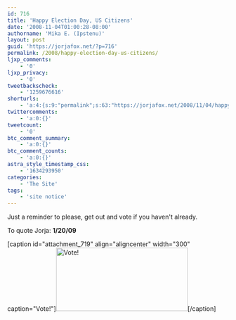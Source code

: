 ```yaml
---
id: 716
title: 'Happy Election Day, US Citizens'
date: '2008-11-04T01:00:28-08:00'
authorname: 'Mika E. (Ipstenu)'
layout: post
guid: 'https://jorjafox.net/?p=716'
permalink: /2008/happy-election-day-us-citizens/
ljxp_comments:
    - '0'
ljxp_privacy:
    - '0'
tweetbackscheck:
    - '1259676616'
shorturls:
    - 'a:4:{s:9:"permalink";s:63:"https://jorjafox.net/2008/11/04/happy-election-day-us-citizens/";s:7:"tinyurl";s:25:"http://tinyurl.com/nkbst2";s:4:"isgd";s:18:"http://is.gd/53OSE";s:5:"bitly";s:20:"http://bit.ly/8TOEsJ";}'
twittercomments:
    - 'a:0:{}'
tweetcount:
    - '0'
btc_comment_summary:
    - 'a:0:{}'
btc_comment_counts:
    - 'a:0:{}'
astra_style_timestamp_css:
    - '1634293950'
categories:
    - 'The Site'
tags:
    - 'site notice'
---
```


Just a reminder to please, get out and vote if you haven't already.

To quote Jorja: <strong>1/20/09</strong>

[caption id="attachment_719" align="aligncenter" width="300" caption="Vote!"]<img src="http://i38.tinypic.com/21oocx0.png" alt="Vote!" title="Vote!" width="300" height="144" class="size-full wp-image-719" style="border:0;" />[/caption]
